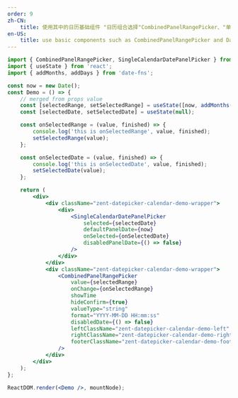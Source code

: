 ```yaml
---
order: 9
zh-CN:
	title: 使用其中的日历基础组件 "日历组合选择"CombinedPanelRangePicker、"单个日历组件" SingleCalendarDatePanelPicker
en-US:
	title: use basic components such as CombinedPanelRangePicker and DatePanel
---
```


```jsx
import { CombinedPanelRangePicker, SingleCalendarDatePanelPicker } from 'zent';
import { useState } from 'react';
import { addMonths, addDays } from 'date-fns';

const now = new Date();
const Demo = () => {
	// merged from props value
	const [selectedRange, setSelectedRange] = useState([now, addMonths(now, 1)]);
	const [selectedDate, setSelectedDate] = useState(null);

	const onSelectedRange = (value, finished) => {
		console.log('this is onSelectedRange', value, finished);
		setSelectedRange(value);
	};

	const onSelectedDate = (value, finished) => {
		console.log('this is onSelectedDate', value, finished);
		setSelectedDate(value);
	};

	return (
		<div>
			<div className="zent-datepicker-calendar-demo-wrapper">
				<div>
					<SingleCalendarDatePanelPicker
						selected={selectedDate}
						defaultPanelDate={now}
						onSelected={onSelectedDate}
						disabledPanelDate={() => false}
					/>
				</div>
			</div>
			<div className="zent-datepicker-calendar-demo-wrapper">
				<CombinedPanelRangePicker
					value={selectedRange}
					onChange={onSelectedRange}
					showTime
					hideConfirm={true}
					valueType="string"
					format="YYYY-MM-DD HH:mm:ss"
					disabledDate={() => false}
					leftClassName="zent-datepicker-calendar-demo-left"
					rightClassName="zent-datepicker-calendar-demo-right"
					footerClassName="zent-datepicker-calendar-demo-footer"
				/>
			</div>
		</div>
	);
};

ReactDOM.render(<Demo />, mountNode);
```

<style>
	.zent-datepicker-calendar-demo-wrapper{
		display:flex;
		margin-bottom:20px;

		.zent-datepicker-calendar-demo-footer{
			border:none;
		}
	}
	.zent-datepicker-calendar-demo-left{
		margin-right:10px;
		border-right:1px solid #ccc;
	}
	.zent-datepicker-calendar-demo-right{
		margin-left:10px
	}
	
</style>
